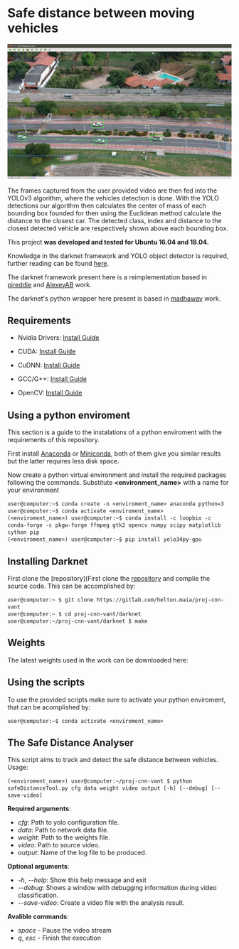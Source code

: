 # Safe distance between moving vehicles

![safeDistance](./readme_imgs/distanceTool.png)

The frames captured from the user provided video are then fed into the YOLOv3 algorithm, where the vehicles detection is done. With the YOLO detections our algorithm then calculates the center of mass of each bounding box founded for then using the Euclidean method calculate the distance to the closest car. The detected class, index and distance to the closest detected vehicle are respectively shown above each bounding box.

This project **was developed and tested for Ubuntu 16.04 and 18.04.**

Knowledge in the darknet framework and YOLO object detector is required, further reading can be found [here](https://pjreddie.com/darknet/).

The darknet framework present here is a reimplementation based in [pjreddie](https://github.com/pjreddie/darknet) and [AlexeyAB](https://github.com/AlexeyAB/darknet/) work.

The darknet's python wrapper here present is based in [madhawav](https://github.com/madhawav/YOLO3-4-Py) work.

## Requirements

* Nvidia Drivers: [Install Guide](https://github.com/vanluwin/enviroment/#install-nvidia-gpu-drivers)

* CUDA: [Install Guide](https://github.com/vanluwin/enviroment#install-cuda)

* CuDNN: [Install Guide](https://github.com/vanluwin/enviroment#install-cudnn)

* GCC/G++: [Install Guide](https://github.com/vanluwin/enviroment#change-gccg-version)

* OpenCV: [Install Guide](https://github.com/vanluwin/enviroment/#install-opencv)

## Using a python enviroment

This section is a guide to the instalations of a python enviroment with the requirements of this repository.

First install [Anaconda](https://www.anaconda.com/distribution/) or [Miniconda](https://docs.conda.io/en/latest/miniconda.html), both of them give you similar results but the latter requires less disk space.

Now create a python virtual environment and install the required packages following the commands. Substitute **<environment_name>** with a name for your environment

```console
user@computer:~$ conda create -n <enviroment_name> anaconda python=3
user@computer:~$ conda activate <enviroment_name>
(<enviroment_name>) user@computer:~$ conda install -c loopbio -c conda-forge -c pkgw-forge ffmpeg gtk2 opencv numpy scipy matplotlib cython pip
(<enviroment_name>) user@computer:~$ pip install yolo34py-gpu
```

## Installing Darknet

First clone the [repository](First clone the [repository](https://gitlab.com/helton.maia/proj-cnn-vant) and complie the source code. This can be accomplished by:

```console
user@computer:~ $ git clone https://gitlab.com/helton.maia/proj-cnn-vant
user@computer:~ $ cd proj-cnn-vant/darknet
user@computer:~/proj-cnn-vant/darknet $ make
```

## Weights

The latest weights used in the work can be downloaded here:

## Using the scripts

To use the provided scripts make sure to activate your python enviroment, that can be acomplished by:

```console
user@computer:~$ conda activate <enviroment_name>
```

## The Safe Distance Analyser

This script aims to track and detect the safe distance between vehicles. Usage:

```console
(<enviroment_name>) user@computer:~/proj-cnn-vant $ python safeDistanceTool.py cfg data weight video output [-h] [--debug] [--save-video]
```

**Required arguments**:

* *cfg*: Path to yolo configuration file.
* *data*: Path to network data file.
* *weight*: Path to the weights file.
* *video*: Path to source video.
* *output*: Name of the log file to be produced.

**Optional arguments**:

* *-h*, *--help*: Show this help message and exit
* *--debug*: Shows a window with debugging information during video classification.
* *--save-video*: Create a video file with the analysis result.

**Avalible commands**:

* *space* - Pause the video stream
* *q*, *esc* - Finish the execution